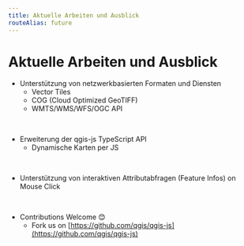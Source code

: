```yaml
---
title: Aktuelle Arbeiten und Ausblick
routeAlias: future
---
```


# Aktuelle Arbeiten und Ausblick

- Unterstützung von netzwerkbasierten Formaten und Diensten
  - Vector Tiles
  - COG (Cloud Optimized GeoTIFF)
  - WMTS/WMS/WFS/OGC API 

<br />

- Erweiterung der qgis-js TypeScript API
  - Dynamische Karten per JS

<br />

- Unterstützung von interaktiven Attributabfragen (Feature Infos) on Mouse Click

<br />

- Contributions Welcome 😊
  - Fork us on [https://github.com/qgis/qgis-js](https://github.com/qgis/qgis-js)
